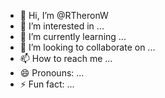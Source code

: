 - 👋 Hi, I’m @RTheronW
- 👀 I’m interested in ...
- 🌱 I’m currently learning ...
- 💞️ I’m looking to collaborate on ...
- 📫 How to reach me ...
- 😄 Pronouns: ...
- ⚡ Fun fact: ...

<!---
RTheronW/RTheronW is a ✨ special ✨ repository because its `README.md` (this file) appears on your GitHub profile.
You can click the Preview link to take a look at your changes.
--->
